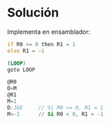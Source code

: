 # Solución

Implementa en ensamblador:

```asm
if R0 >= 0 then R1 = 1
else R1 = –1

(LOOP)
goto LOOP
```

```asm
@R0
D=M
@R1
M=1
D;JGE     // Si R0 >= 0, R1 = 1
M=-1      // Si R0 < 0, R1 = -1
```